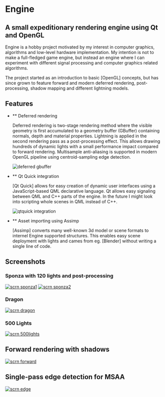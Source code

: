 Engine
======

## A small expeditionary rendering engine using Qt and OpenGL

Engine is a hobby project motivated by my interest in computer graphics, algorithms
and low-level hardware implementation. My intention is not to make a full-fledged game
engine, but instead an engine where I can experiment with different signal processing and
computer graphics related algorithms.

The project started as an introduction to basic [OpenGL] concepts, but has since grown to feature
forward and modern deferred rendering, post-processing, shadow mapping and different lightning models.

Features
--------

* ** Deferred rendering

    Deferred rendering is two-stage rendering method where the visible geometry is first accumulated to a
    geometry buffer (GBuffer) containing normals, depth and material properties. Lightning is applied in the
    second rendering pass as a post-processing effect. This allows drawing hundreds of dynamic lights with a small
    performance impact compared to forward rendering. Multisample anti-aliasing is supported in modern OpenGL
    pipeline using centroid-sampling edge detection.

    ![deferred gbuffer](https://bitbucket.org/naamakala/engine/raw/ac963b07500b0b510c733c2b0dab75d3bd2b9288/images/gbuffer.jpg)

* ** Qt Quick integration

    [Qt Quick] allows for easy creation of dynamic user interfaces using a JavaScript-based QML declarative language.
    Qt allows easy signaling between QML and C++ parts of the engine. In the future I might look into scripting whole
    scenes in QML instead of C++.

    ![qtquick integration](https://bitbucket.org/naamakala/engine/raw/ac963b07500b0b510c733c2b0dab75d3bd2b9288/images/qtquick.jpg)

* ** Asset importing using Assimp

    [Assimp] converts many well-known 3d model or scene formats to internel Engine supported structures. This enables
    easy scene deployment with lights and cames from eg. [Blender] without writing a single line of code.

Screenshots
-----------

### Sponza with 120 lights and post-processing

[![scrn sponza1](https://bitbucket.org/naamakala/engine/raw/ac963b07500b0b510c733c2b0dab75d3bd2b9288/images/sponza1.jpg)](https://bitbucket.org/naamakala/engine/raw/ac963b07500b0b510c733c2b0dab75d3bd2b9288/images/sponza1.jpg)
[![scrn sponza2](https://bitbucket.org/naamakala/engine/raw/ac963b07500b0b510c733c2b0dab75d3bd2b9288/images/sponza2.jpg)](https://bitbucket.org/naamakala/engine/raw/ac963b07500b0b510c733c2b0dab75d3bd2b9288/images/sponza2.jpg)

### Dragon

[![scrn dragon](https://bitbucket.org/naamakala/engine/raw/ac963b07500b0b510c733c2b0dab75d3bd2b9288/images/dragon.jpg)](https://bitbucket.org/naamakala/engine/raw/ac963b07500b0b510c733c2b0dab75d3bd2b9288/images/dragon.jpg)

### 500 Lights

[![scrn 500lights](https://bitbucket.org/naamakala/engine/raw/ac963b07500b0b510c733c2b0dab75d3bd2b9288/images/500lights.jpg)](https://bitbucket.org/naamakala/engine/raw/ac963b07500b0b510c733c2b0dab75d3bd2b9288/images/500lights.jpg)

## Forward rendering with shadows

[![scrn forward](https://bitbucket.org/naamakala/engine/raw/ac963b07500b0b510c733c2b0dab75d3bd2b9288/images/forward.jpg)](https://bitbucket.org/naamakala/engine/raw/ac963b07500b0b510c733c2b0dab75d3bd2b9288/images/forward.jpg)

## Single-pass edge detection for MSAA

[![scrn edge](https://bitbucket.org/naamakala/engine/raw/ac963b07500b0b510c733c2b0dab75d3bd2b9288/images/edgedetect.jpg)](https://bitbucket.org/naamakala/engine/raw/ac963b07500b0b510c733c2b0dab75d3bd2b9288/images/edgedetect.jpg)